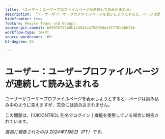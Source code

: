 ```yaml
---
title: 「ユーザー：ユーザープロファイルページが連続して読み込まれる」
description: 「ユーザーがユーザープロファイルページを表示しようとすると、ページは読み込み中のように見えますが、完全には読み込まれません。」
hidefromtoc: true
feature: People Teams and Groups
source-git-commit: 609970f97b8b144543ab758039da5f778b3bb29e
workflow-type: tm+mt
source-wordcount: '69'
ht-degree: 5%

---
```



# ユーザー：ユーザープロファイルページが連続して読み込まれる

ユーザーがユーザープロファイルページを表示しようとすると、ページは読み込み中のように見えますが、完全には読み込まれません。

この問題は、[!UICONTROL  別名でログイン ] 機能を使用している場合に報告されています。

_最初に報告されたのは 2024年7月8日（PT）です。_
